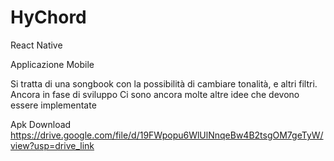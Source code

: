 # HyChord
React Native

Applicazione Mobile

Si tratta di una songbook con la possibilità di cambiare tonalità, e altri filtri.
Ancora in fase di sviluppo
Ci sono ancora molte altre idee che devono essere implementate

Apk Download
https://drive.google.com/file/d/19FWpopu6WlUlNnqeBw4B2tsgOM7geTyW/view?usp=drive_link

